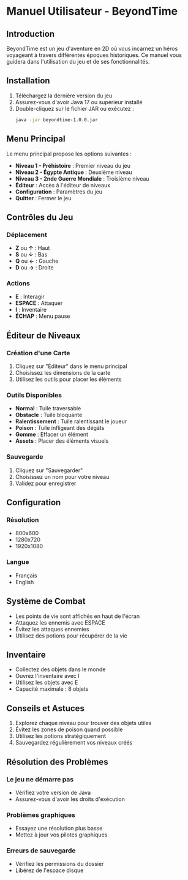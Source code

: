 # Manuel Utilisateur - BeyondTime

## Introduction

BeyondTime est un jeu d'aventure en 2D où vous incarnez un héros voyageant à travers différentes époques historiques. Ce manuel vous guidera dans l'utilisation du jeu et de ses fonctionnalités.

## Installation

1. Téléchargez la dernière version du jeu
2. Assurez-vous d'avoir Java 17 ou supérieur installé
3. Double-cliquez sur le fichier JAR ou exécutez :
   ```bash
   java -jar beyondtime-1.0.0.jar
   ```

## Menu Principal

Le menu principal propose les options suivantes :
- **Niveau 1 - Préhistoire** : Premier niveau du jeu
- **Niveau 2 - Égypte Antique** : Deuxième niveau
- **Niveau 3 - 2nde Guerre Mondiale** : Troisième niveau
- **Éditeur** : Accès à l'éditeur de niveaux
- **Configuration** : Paramètres du jeu
- **Quitter** : Fermer le jeu

## Contrôles du Jeu

### Déplacement
- **Z** ou **↑** : Haut
- **S** ou **↓** : Bas
- **Q** ou **←** : Gauche
- **D** ou **→** : Droite

### Actions
- **E** : Interagir
- **ESPACE** : Attaquer
- **I** : Inventaire
- **ÉCHAP** : Menu pause

## Éditeur de Niveaux

### Création d'une Carte
1. Cliquez sur "Éditeur" dans le menu principal
2. Choisissez les dimensions de la carte
3. Utilisez les outils pour placer les éléments

### Outils Disponibles
- **Normal** : Tuile traversable
- **Obstacle** : Tuile bloquante
- **Ralentissement** : Tuile ralentissant le joueur
- **Poison** : Tuile infligeant des dégâts
- **Gomme** : Effacer un élément
- **Assets** : Placer des éléments visuels

### Sauvegarde
1. Cliquez sur "Sauvegarder"
2. Choisissez un nom pour votre niveau
3. Validez pour enregistrer

## Configuration

### Résolution
- 800x600
- 1280x720
- 1920x1080

### Langue
- Français
- English

## Système de Combat

- Les points de vie sont affichés en haut de l'écran
- Attaquez les ennemis avec ESPACE
- Évitez les attaques ennemies
- Utilisez des potions pour récupérer de la vie

## Inventaire

- Collectez des objets dans le monde
- Ouvrez l'inventaire avec I
- Utilisez les objets avec E
- Capacité maximale : 8 objets

## Conseils et Astuces

1. Explorez chaque niveau pour trouver des objets utiles
2. Évitez les zones de poison quand possible
3. Utilisez les potions stratégiquement
4. Sauvegardez régulièrement vos niveaux créés

## Résolution des Problèmes

### Le jeu ne démarre pas
- Vérifiez votre version de Java
- Assurez-vous d'avoir les droits d'exécution

### Problèmes graphiques
- Essayez une résolution plus basse
- Mettez à jour vos pilotes graphiques

### Erreurs de sauvegarde
- Vérifiez les permissions du dossier
- Libérez de l'espace disque

